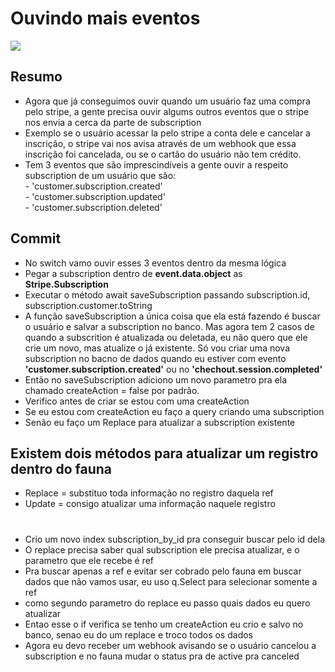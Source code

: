 # Ouvindo mais eventos

![](https://imgur.com/teFKdXi.gif)

## Resumo
* Agora que já conseguimos ouvir quando um usuário faz uma compra pelo stripe, a gente precisa
ouvir algums outros eventos que o stripe nos envia a cerca da parte de subscription
* Exemplo se o usuário acessar la pelo stripe a conta dele e cancelar a inscrição, o stripe vai
nos avisa através de um webhook que essa inscrição foi cancelada, ou se o cartão do usuário não tem
crédito.
* Tem 3 eventos que são imprescindíveis a gente ouvir a respeito subscription de um usuário que são: <br>
      - 'customer.subscription.created' <br>
      - 'customer.subscription.updated' <br>
      - 'customer.subscription.deleted' <br>

## Commit
* No switch vamo ouvir esses 3 eventos dentro da mesma lógica
* Pegar a subscription dentro de <strong>event.data.object</strong> as <strong>Stripe.Subscription</strong>
* Executar o método await saveSubscription passando subscription.id, subscription.customer.toString
* A função saveSubscription a única coisa que ela está fazendo é buscar o usuário e salvar a subscription no banco. Mas agora tem 2 casos de quando a subscrition é atualizada ou deletada, eu não quero que ele crie um novo, mas atualize o já existente. Só vou criar uma nova subscription no bacno de dados quando eu estiver com evento <strong>'customer.subscription.created'</strong> ou no <strong>'chechout.session.completed'</strong>
* Então no saveSubscription adiciono um novo parametro pra ela chamado createAction = false por padrão.
* Verifico antes de criar se estou com uma createAction
* Se eu estou com createAction eu faço a query criando uma subscription
* Senão eu faço um Replace para atualizar a subscription existente
## Existem dois métodos para atualizar um registro dentro do fauna
* Replace = substituo toda informação no registro daquela ref
* Update = consigo atualizar uma informação naquele registro
# 
* Crio um novo index subscription_by_id pra conseguir buscar pelo id dela
* O replace precisa saber qual subscription ele precisa atualizar, e o parametro que ele recebe é ref
* Pra buscar apenas a ref e evitar ser cobrado pelo fauna em buscar dados que não vamos usar, eu uso q.Select para selecionar somente a ref
* como segundo parametro do replace eu passo quais dados eu quero atualizar
* Entao esse o if verifica se tenho um createAction eu crio e salvo no banco, senao eu do um replace e troco todos os dados
* Agora eu devo receber um webhook avisando se o usuário cancelou a subscription e no fauna mudar o status pra de active pra canceled
